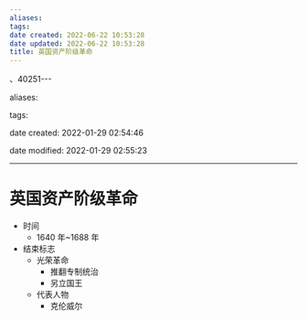 ```yaml
---
aliases: 
tags: 
date created: 2022-06-22 10:53:28
date updated: 2022-06-22 10:53:28
title: 英国资产阶级革命
---
```

、40251---

aliases:

tags:

date created: 2022-01-29 02:54:46

date modified: 2022-01-29 02:55:23

---

# 英国资产阶级革命

- 时间
  - 1640 年~1688 年
- 结束标志
  - 光荣革命
    - 推翻专制统治
    - 另立国王
  - 代表人物
    - 克伦威尔
